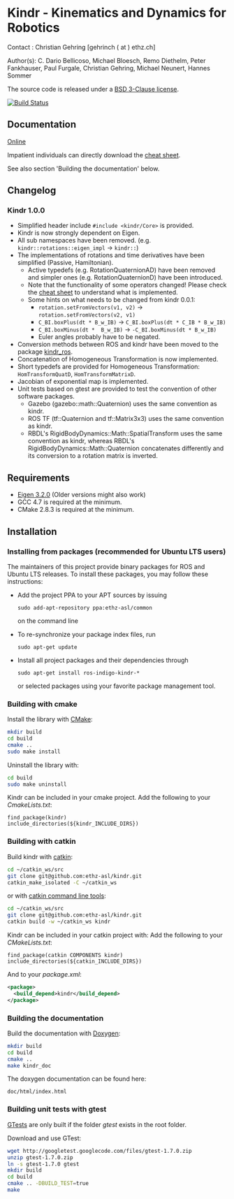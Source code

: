 Kindr - Kinematics and Dynamics for Robotics
=============================================

Contact  : Christian Gehring [gehrinch ( at ) ethz.ch]

Author(s): C. Dario Bellicoso, Michael Bloesch, Remo Diethelm, Peter Fankhauser, Paul Furgale, Christian Gehring, Michael Neunert, Hannes Sommer

The source code is released under a [BSD 3-Clause license](LICENSE).


[![Build Status](https://ci.leggedrobotics.com/buildStatus/icon?job=github_ethz-asl/kindr/master)](https://ci.leggedrobotics.com/job/github_ethz-asl/job/kindr/job/master/)


## Documentation

[Online](http://docs.leggedrobotics.com/kindr/)

Impatient individuals can directly download the [cheat sheet](http://docs.leggedrobotics.com/kindr/cheatsheet_latest.pdf).

See also section 'Building the documentation' below.

## Changelog

### Kindr 1.0.0 

* Simplified header include `#include <kindr/Core>` is provided.
* Kindr is now strongly dependent on Eigen.
* All sub namespaces have been removed. (e.g. `kindr::rotations::eigen_impl` -> `kindr::`) 
* The implementations of rotations and time derivatives have been simplified (Passive, Hamiltonian).
    - Active typedefs (e.g. RotationQuaternionAD) have been removed and simpler ones (e.g. RotationQuaternionD) have been introduced.
    - Note that the functionality of some operators changed! Please check the [cheat sheet](http://ethz-asl-lr.bitbucket.org/kindr/cheatsheet_latest.pdf) to understand what is implemented.
    - Some hints on what needs to be changed from kindr 0.0.1:
       - `rotation.setFromVectors(v1, v2)` -> `rotation.setFromVectors(v2, v1)`
       - `C_BI.boxPlus(dt * B_w_IB)` -> `C_BI.boxPlus(dt * C_IB * B_w_IB)`
       - `C_BI.boxMinus(dt *  B_w_IB)` ->  `-C_BI.boxMinus(dt * B_w_IB)`
       - Euler angles probably have to be negated.
* Conversion methods between ROS and kindr have been moved to the package [kindr_ros](https://github.com/ethz-asl/kindr_ros).
* Concatenation of Homogeneous Transformation is now implemented. 
* Short typedefs are provided for Homogeneous Transformation: `HomTransformQuatD`, `HomTransformMatrixD`.
* Jacobian of exponential map is implemented.
* Unit tests based on gtest are provided to test the convention of other software packages.
    - Gazebo (gazebo::math::Quaternion) uses the same convention as kindr.
    - ROS TF (tf::Quaternion and tf::Matrix3x3) uses the same convention as kindr.
    - RBDL's RigidBodyDynamics::Math::SpatialTransform uses the same convention as kindr, whereas RBDL's RigidBodyDynamics::Math::Quaternion concatenates differently and its conversion to a rotation matrix is inverted.


## Requirements

* [Eigen 3.2.0](http://eigen.tuxfamily.org) (Older versions might also work)
* GCC 4.7 is required at the minimum.
* CMake 2.8.3 is required at the minimum.

## Installation

### Installing from packages (recommended for Ubuntu LTS users)

The maintainers of this project provide binary packages for ROS and Ubuntu
LTS releases. To install these packages, you may follow these instructions:

* Add the project PPA to your APT sources by issuing 

  ```
  sudo add-apt-repository ppa:ethz-asl/common
  ```

  on the command line

* To re-synchronize your package index files, run

  ```
  sudo apt-get update
  ```

* Install all project packages and their dependencies through

  ```
  sudo apt-get install ros-indigo-kindr-*
  ```

  or selected packages using your favorite package management tool.

### Building with cmake

Install the library with [CMake](www.cmake.org):

```bash
mkdir build
cd build
cmake ..
sudo make install
```

Uninstall the library with:

```bash
cd build
sudo make uninstall
```

Kindr can be included in your cmake project.
Add the following to your *CmakeLists.txt*:

```
find_package(kindr) 
include_directories(${kindr_INCLUDE_DIRS}) 
```

### Building with catkin

Build kindr with [catkin](wiki.ros.org/catkin):

```bash
cd ~/catkin_ws/src
git clone git@github.com:ethz-asl/kindr.git
catkin_make_isolated -C ~/catkin_ws
```

or with [catkin command line tools](http://catkin-tools.readthedocs.org):

```bash
cd ~/catkin_ws/src
git clone git@github.com:ethz-asl/kindr.git
catkin build -w ~/catkin_ws kindr
```

Kindr can be included in your catkin project with:
Add the following to your *CMakeLists.txt*:
```
find_package(catkin COMPONENTS kindr) 
include_directories(${catkin_INCLUDE_DIRS}) 
```

And to your *package.xml*:

```xml
<package>
  <build_depend>kindr</build_depend>
</package>
```


### Building the documentation

Build the documentation with [Doxygen](www.doxygen.org):
```bash
mkdir build
cd build
cmake ..
make kindr_doc
```

The doxygen documentation can be found here:

```
doc/html/index.html
```

### Building unit tests with gtest

[GTests](https://code.google.com/p/googletest/) are only built if the folder *gtest* exists in the root folder.

Download and use GTest:

```bash
wget http://googletest.googlecode.com/files/gtest-1.7.0.zip
unzip gtest-1.7.0.zip
ln -s gtest-1.7.0 gtest
mkdir build
cd build
cmake .. -DBUILD_TEST=true
make
```
